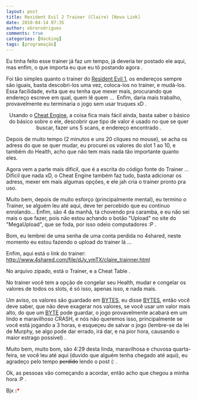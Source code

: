 ```yaml
---
layout: post
title: Resident Evil 2 Trainer (Claire) [Novo Link]
date: 2010-04-14 07:35
author: obrerodrigues
comments: true
categories: [Hacking]
tags: [programação]
---
```

Eu tinha feito esse trainer já faz um tempo, já deveria ter postado ele aqui, mas enfim, o que importa eu que eu tô postando agora .

Foi tão simples quanto o trainer do <a href="http://securitydown.wordpress.com/2009/10/24/trainer-resident-evil-1/" target="_self">Resident Evil 1</a>, os endereços sempre são iguais, basta descobri-los uma vez, coloca-los no trainer, e mudá-los. Essa facilidade, evita que eu tenha que mexer mais, procurando que endereço escreve em qual, quem lê quem ...  Enfim, daria mais trabalho, provavelmente eu terminaria o jogo sem usar truques xD .
<p style="text-align:center;"><img src="http://img837.imageshack.us/img837/3351/re2s.jpg" alt="" />
Usando o <a href="http://www.cheatengine.org" target="_blank">Cheat Engine</a>, a coisa fica mais fácil ainda, basta saber o básico do básico sobre o ele, descobrir que tipo de valor é usado no que se quer buscar, fazer uns 5 scans, e endereço encontrado .

<!--more-->

Depois de muito tempo (2 minutos e uns 20 cliques no mouse), se acha os adress do que se quer mudar, eu procurei os valores do slot 1 ao 10, e também do Health, acho que não tem mais nada tão importante quanto eles.

Agora vem a parte mais dificil, que é a escrita do código fonte do Trainer ...  Dificil que nada xD, o Cheat Engine também faz tudo, basta adicionar os adress, mexer em mais algumas opções, e ele jah cria o trainer pronto pra uso.

Muito bem, depois de muito esforço (principalmente mental), eu termino o Trainer, se alguém leu até aqui, deve ter percebido que eu continuo enrolando... Enfim, são 4 da manhã, tá chovendo pra caramba, e eu não sei mais o que fazer, pois não estou achando o botão "Upload" no site do "MegaUpload", que se foda, por isso odeio computadores :P .

Bom, eu lembrei de uma senha de uma conta perdida no 4shared, neste momento eu estou fazendo o upload do trainer lá ...

Enfim, aqui está o link do trainer: <a href="http://www.4shared.com/file/dJy_ymTX/claire_trainner.html" target="_blank">http://www.4shared.com/file/dJy_ymTX/claire_trainner.html</a>

No arquivo zipado, está o Trainer, e a Cheat Table .

No trainer você tem a opção de congelar seu Health, mudar e congelar os valores de todos os slots, é só isso, apenas isso, e nada mais.

Um aviso, os valores são guardado em <a href="http://pt.wikipedia.org/wiki/Byte" target="_blank">BYTES</a>, eu disse <a href="http://pt.wikipedia.org/wiki/Byte" target="_blank">BYTES</a>, então você deve saber, que não deve exagerar nos valores, se você usar um valor mais alto, do que um <a href="http://pt.wikipedia.org/wiki/Byte" target="_blank">BYTE</a> pode guardar, o jogo provavelmente acabará em um lindo e maravilhoso CRASH, e nós não queremos isso, principalmente se você está jogando a 3 horas, e esqueçeu de salvar o jogo (lembre-se da lei de Murphy, se algo pode dar errado, irá dar, e na pior hora, causando o maior estrago possível) .

Muito bem, muito bom, são 4:29 desta linda, maravilhosa e chuvosa quarta-feira, se você leu até aqui (duvido que alguém tenha chegado até aqui), eu agradeço pelo tempo <span style="text-decoration:line-through;">perdido</span> lendo o post (: .

Ok, as pessoas vão começando a acordar, então acho que chegou a minha hora :P .

Bjx <strong>:<span style="color:#ff0000;">*</span></strong>
